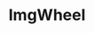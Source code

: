 ---
title: "ImgWheel"
desc: A jQuery plugin for displaying rotating lists of images or other content
tags: ["canvas", "JavaScript", "algorithms", "HTML5"]
ghLink: https://www.github.com/benjanes/imgwheel
---